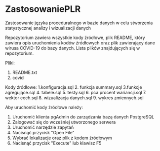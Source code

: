 # ZastosowaniePLR
Zastosowanie języka proceduralnego w bazie danych w celu stworzenia statystycznej analizy i wizualizacji danych 

Repozytorium zawiera wszystkie kody źródłowe, plik README, który zawiera opis uruchomienia kodów źródłowych oraz plik zawierający dane wirusa COVID-19 do bazy danych.
Lista plików znajdujących się w repozytorium.

Pliki:
1. README.txt
2. covid

Kody źródłowe:
1.konfiguracja.sql
2. funkcja summary.sql
3.funkcje agregujące.sql
4. tabele.sql
5. testy.sql
6. pca procent wariancji.sql
7. wektor cech.sql
8. wizualizacja danych.sql
9. wykres zmiennych.sql

Aby uruchomić kody źródłowe należy:
1. Uruchomić klienta pgAdmin do zarządzania bazą danych PostgreSQL
2. Zalogować się do wcześniej utworzonego serwera
3. Uruchomić narzędzie zapytań
4. Nacisnąć przycisk "Open File" 
5. Wybrać lokalizacje oraz plik z kodem źródłowym
6. Nacisnąć przycisk "Execute" lub klawisz F5
